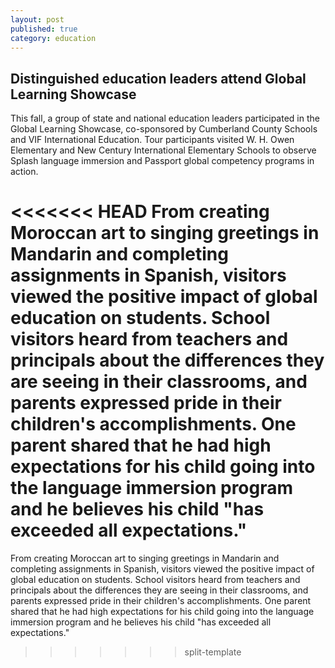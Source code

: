 ```yaml
---
layout: post
published: true
category: education
---
```


## Distinguished education leaders attend Global Learning Showcase

This fall, a group of state and national education leaders participated in the Global Learning Showcase, co-sponsored by Cumberland County Schools and VIF International Education. Tour participants visited W. H. Owen Elementary and New Century International Elementary Schools to observe Splash language immersion and Passport global competency programs in action.

<<<<<<< HEAD
From creating Moroccan art to singing greetings in Mandarin and completing assignments in Spanish, visitors viewed the positive impact of global education on students. School visitors heard from teachers and principals about the differences they are seeing in their classrooms, and parents expressed pride in their children's accomplishments. One parent shared that he had high expectations for his child going into the language immersion program and he believes his child "has exceeded all expectations."
=======
From creating Moroccan art to singing greetings in Mandarin and completing assignments in Spanish, visitors viewed the positive impact of global education on students. School visitors heard from teachers and principals about the differences they are seeing in their classrooms, and parents expressed pride in their children's accomplishments. One parent shared that he had high expectations for his child going into the language immersion program and he believes his child "has exceeded all expectations."
>>>>>>> split-template
